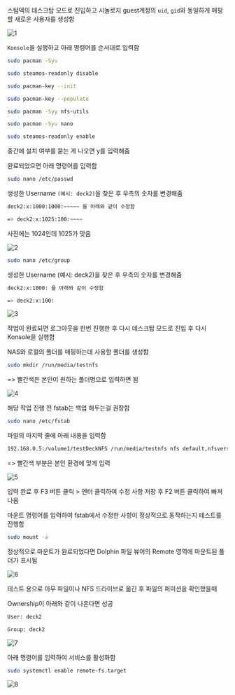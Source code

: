 스팀덱의 데스크탑 모드로 진입하고 시놀로지 guest계정의 `uid`, `gid`와 동일하게 매핑할 새로운 사용자를 생성함





![1](https://user-images.githubusercontent.com/122413511/211694613-fc11aee8-7c80-4a56-bd06-d37731642d43.png)

`Konsole`을 실행하고 아래 명령어를 순서대로 입력함


```sh
sudo pacman -Syu

sudo steamos-readonly disable

sudo pacman-key --init

sudo pacman-key --populate

sudo pacman -Syy nfs-utils

sudo pacman -Syu nano

sudo steamos-readonly enable
```

중간에 설치 여부를 묻는 게 나오면 y를 입력해줌



완료되었으면 아래 명령어를 입력함


```sh
sudo nano /etc/passwd
```


생성한 Username `(예시: deck2)`을 찾은 후 우측의 숫자를 변경해줌


```sh
deck2:x:1000:1000:~~~~~ 을 아래와 같이 수정함

=> deck2:x:1025:100:~~~~
```


사진에는 1024인데 1025가 맞음



![2](https://user-images.githubusercontent.com/122413511/211694644-762d0216-bf3f-433d-a0cc-8360d5e5c80e.png)


```sh
sudo nano /etc/group
```


생성한 Username (예시: deck2)을 찾은 후 우측의 숫자를 변경해줌


```sh
deck2:x:1000: 을 아래와 같이 수정함

=> deck2:x:100:
```




![3](https://user-images.githubusercontent.com/122413511/211694682-e26c8add-ea2d-4f0d-873f-d729ad1d4a22.png)



작업이 완료되면 로그아웃을 한번 진행한 후 다시 데스크탑 모드로 진입 후 다시 Konsole을 실행함



NAS와 로컬의 폴더를 매핑하는데 사용할 폴더를 생성함


```sh
sudo mkdir /run/media/testnfs
```


=> 빨간색은 본인이 원하는 폴더명으로 입력하면 됨





![4](https://user-images.githubusercontent.com/122413511/211694749-2d2acf90-6e31-437f-bfb7-9885a6cf46bd.png)





해당 작업 진행 전 fstab는 백업 해두는걸 권장함


```sh
sudo nano /etc/fstab
```


파일의 마지막 줄에 아래 내용을 입력함


```sh
192.168.0.5:/volume1/testDeckNFS /run/media/testnfs nfs default,nfsvers=4,x-systemd.automount,_netdev,soft,retrans=5 0 0
```


=> 빨간색 부분은 본인 환경에 맞게 입력





![5](https://user-images.githubusercontent.com/122413511/211694751-344cedb5-e6dd-4ac0-8a57-277aa680fbbb.png)



입력 완료 후 F3 버튼 클릭 > 엔터 클릭하여 수정 사항 저장 후 F2 버튼 클릭하여 빠져나옴





마운트 명령어를 입력하여 fstab에서 수정한 사항이 정상적으로 동작하는지 테스트를 진행함


```sh
sudo mount -a
```


정상적으로 마운트가 완료되었다면 Dolphin 파일 뷰어의 Remote 영역에 마운트된 폴더가 표시됨





![6](https://user-images.githubusercontent.com/122413511/211694752-58d74a4e-a36e-438b-a865-dc47bb1524cf.png)



테스트 용으로 아무 파일이나 NFS 드라이브로 옮긴 후 파일의 퍼미션을 확인했을때

Ownership이 아래와 같이 나온다면 성공


```sh
User: deck2

Group: deck2
```






![7](https://user-images.githubusercontent.com/122413511/211694754-208d2126-2f1c-4ea9-829c-d7c05a2e14b2.png)





아래 명령어를 입력하여 서비스를 활성화함


```sh
sudo systemctl enable remote-fs.target
```




![8](https://user-images.githubusercontent.com/122413511/211694756-186cce6a-a7f8-49e2-b9bd-77289c0d84e1.png)

